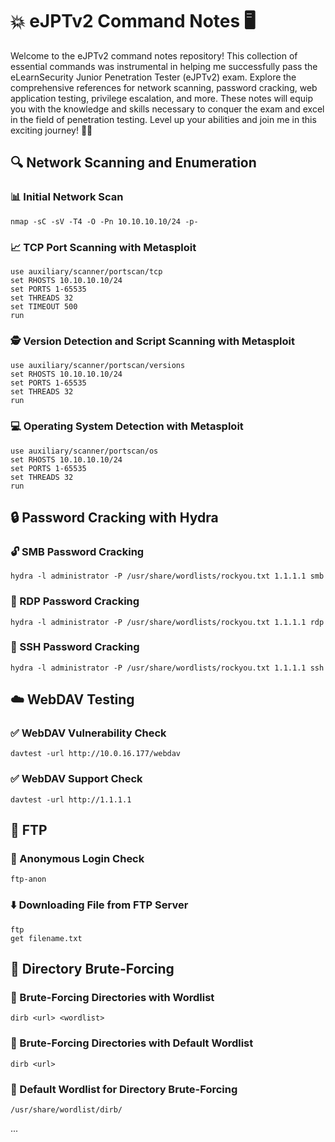 # 💥 eJPTv2 Command Notes 🖥️

Welcome to the eJPTv2 command notes repository! This collection of essential commands was instrumental in helping me successfully pass the eLearnSecurity Junior Penetration Tester (eJPTv2) exam. Explore the comprehensive references for network scanning, password cracking, web application testing, privilege escalation, and more. These notes will equip you with the knowledge and skills necessary to conquer the exam and excel in the field of penetration testing. Level up your abilities and join me in this exciting journey! 💪🚀

## 🔍 Network Scanning and Enumeration

### 📊 Initial Network Scan
```
nmap -sC -sV -T4 -O -Pn 10.10.10.10/24 -p-
```

### 📈 TCP Port Scanning with Metasploit
```
use auxiliary/scanner/portscan/tcp
set RHOSTS 10.10.10.10/24
set PORTS 1-65535
set THREADS 32
set TIMEOUT 500
run
```

### 🕵️ Version Detection and Script Scanning with Metasploit
```
use auxiliary/scanner/portscan/versions
set RHOSTS 10.10.10.10/24
set PORTS 1-65535
set THREADS 32
run
```

### 💻 Operating System Detection with Metasploit
```
use auxiliary/scanner/portscan/os
set RHOSTS 10.10.10.10/24
set PORTS 1-65535
set THREADS 32
run
```

## 🔒 Password Cracking with Hydra

### 🔓 SMB Password Cracking
```
hydra -l administrator -P /usr/share/wordlists/rockyou.txt 1.1.1.1 smb
```

### 🔑 RDP Password Cracking
```
hydra -l administrator -P /usr/share/wordlists/rockyou.txt 1.1.1.1 rdp
```

### 🔑 SSH Password Cracking
```
hydra -l administrator -P /usr/share/wordlists/rockyou.txt 1.1.1.1 ssh
```

## ☁️ WebDAV Testing

### ✅ WebDAV Vulnerability Check
```
davtest -url http://10.0.16.177/webdav
```

### ✅ WebDAV Support Check
```
davtest -url http://1.1.1.1
```

## 💾 FTP

### 👥 Anonymous Login Check
```
ftp-anon
```

### ⬇️ Downloading File from FTP Server
```
ftp
get filename.txt
```

## 📂 Directory Brute-Forcing

### 🔑 Brute-Forcing Directories with Wordlist
```
dirb <url> <wordlist>
```

### 🔑 Brute-Forcing Directories with Default Wordlist
```
dirb <url>
```

### 🔑 Default Wordlist for Directory Brute-Forcing
```
/usr/share/wordlist/dirb/
```

...
